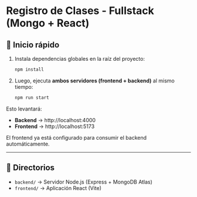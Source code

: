 # Registro de Clases - Fullstack (Mongo + React)

## 🚀 Inicio rápido

1. Instala dependencias globales en la raíz del proyecto:
   ```bash
   npm install
   ```

2. Luego, ejecuta **ambos servidores (frontend + backend)** al mismo tiempo:
   ```bash
   npm run start
   ```

Esto levantará:
- **Backend** → http://localhost:4000  
- **Frontend** → http://localhost:5173

El frontend ya está configurado para consumir el backend automáticamente.

---

## 🧩 Directorios

- `backend/` → Servidor Node.js (Express + MongoDB Atlas)
- `frontend/` → Aplicación React (Vite)
